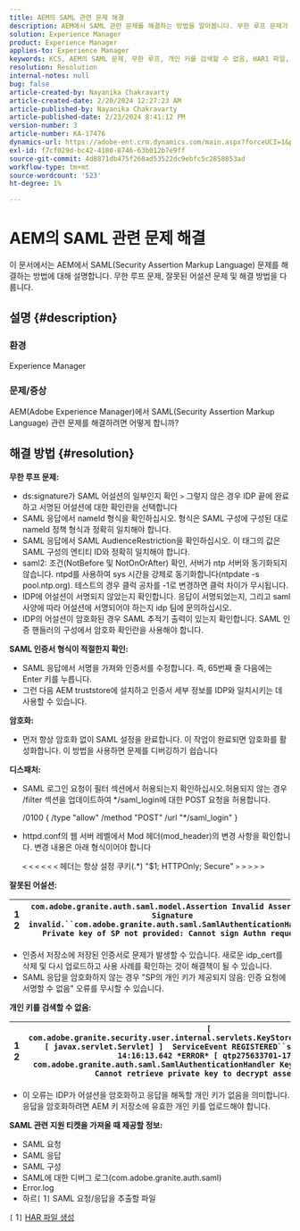 ```yaml
---
title: AEM의 SAML 관련 문제 해결
description: AEM에서 SAML 관련 문제를 해결하는 방법을 알아봅니다. 무한 루프 문제가 있는지, 그리고 SAML 인증서가 적절한 포맷인지 확인하십시오.
solution: Experience Manager
product: Experience Manager
applies-to: Experience Manager
keywords: KCS, AEM의 SAML 문제, 무한 루프, 개인 키를 검색할 수 없음, HAR1 파일, SAML 요청, SAML에 대한 디버그 로그, com.adobe.granite.auth.saml, experience manager
resolution: Resolution
internal-notes: null
bug: false
article-created-by: Nayanika Chakravarty
article-created-date: 2/20/2024 12:27:23 AM
article-published-by: Nayanika Chakravarty
article-published-date: 2/23/2024 8:41:12 PM
version-number: 3
article-number: KA-17476
dynamics-url: https://adobe-ent.crm.dynamics.com/main.aspx?forceUCI=1&pagetype=entityrecord&etn=knowledgearticle&id=c34ad2cd-86cf-ee11-9079-6045bd006239
exl-id: f7cf029d-bc42-4180-8746-63b012b7e9ff
source-git-commit: 4d8871db475f268ad53522dc9ebfc5c2850853ad
workflow-type: tm+mt
source-wordcount: '523'
ht-degree: 1%

---
```


# AEM의 SAML 관련 문제 해결


이 문서에서는 AEM에서 SAML(Security Assertion Markup Language) 문제를 해결하는 방법에 대해 설명합니다. 무한 루프 문제, 잘못된 어설션 문제 및 해결 방법을 다룹니다.

## 설명 {#description}


### <b>환경</b>

Experience Manager



### <b>문제/증상</b>

AEM(Adobe Experience Manager)에서 SAML(Security Assertion Markup Language) 관련 문제를 해결하려면 어떻게 합니까?


## 해결 방법 {#resolution}


<b>무한 루프 문제:</b>

- ds:signature가 SAML 어설션의 일부인지 확인 `>`  그렇지 않은 경우 IDP 끝에 완료하고 서명된 어설션에 대한 확인란을 선택합니다
- SAML 응답에서 nameId 형식을 확인하십시오. 형식은 SAML 구성에 구성된 대로 nameId 정책 형식과 정확히 일치해야 합니다.
- SAML 응답에서 SAML AudienceRestriction을 확인하십시오. 이 태그의 값은 SAML 구성의 엔티티 ID와 정확히 일치해야 합니다.
- saml2: 조건(NotBefore 및 NotOnOrAfter) 확인, 서버가 ntp 서버와 동기화되지 않습니다. ntpd를 사용하여 sys 시간을 강제로 동기화합니다(ntpdate -s pool.ntp.org). 테스트의 경우 클럭 공차를 -1로 변경하면 클럭 차이가 무시됩니다.
- IDP에 어설션이 서명되지 않았는지 확인합니다. 응답이 서명되었는지, 그리고 saml 사양에 따라 어설션에 서명되어야 하는지 idp 팀에 문의하십시오.
- IDP의 어설션이 암호화된 경우 SAML 추적기 출력이 있는지 확인합니다. SAML 인증 핸들러의 구성에서 암호화 확인란을 사용해야 합니다.


<b>SAML 인증서 형식이 적절한지 확인:</b>

- SAML 응답에서 서명을 가져와 인증서를 수정합니다. 즉, 65번째 줄 다음에는 Enter 키를 누릅니다.
- 그런 다음 AEM truststore에 설치하고 인증서 세부 정보를 IDP와 일치시키는 데 사용할 수 있습니다.


<b>암호화:</b>

- 먼저 항상 암호화 없이 SAML 설정을 완료합니다. 이 작업이 완료되면 암호화를 활성화합니다. 이 방법을 사용하면 문제를 디버깅하기 쉽습니다


<b>디스패처:</b>

- SAML 로그인 요청이 필터 섹션에서 허용되는지 확인하십시오.허용되지 않는 경우 /filter 섹션을 업데이트하여 \*/saml_login에 대한 POST 요청을 허용합니다.



  /0100 { /type &quot;allow&quot; /method &quot;POST&quot; /url &quot;\*/saml_login&quot; }


- httpd.conf의 웹 서버 레벨에서 Mod 헤더(mod_header)의 변경 사항을 확인합니다. 변경 내용은 아래 형식이어야 합니다

  `<` `<` `<` `<` `<` `<`  헤더는 항상 설정 쿠키(.\*) &quot;$1; HTTPOnly; Secure&quot; `>` `>` `>` `>` `>`


<b>잘못된 어설션:</b>


| 1<br>  2 | `com.adobe.granite.auth.saml.model.Assertion Invalid Assertion: Signature invalid.``com.adobe.granite.auth.saml.SamlAuthenticationHandler Private key of SP not provided: Cannot sign Authn request` |
| --- | --- |


- 인증서 저장소에 저장된 인증서로 문제가 발생할 수 있습니다. 새로운 idp_cert를 삭제 및 다시 업로드하고 사용 사례를 확인하는 것이 해결책이 될 수 있습니다.
- SAML 응답을 암호화하지 않는 경우 &quot;SP의 개인 키가 제공되지 않음: 인증 요청에 서명할 수 없음&quot; 오류를 무시할 수 있습니다.


<b>개인 키를 검색할 수 없음:</b>


| 1<br>  2 | `[ com.adobe.granite.security.user.internal.servlets.KeyStoreManagingServlet,1121, [ javax.servlet.Servlet] ]  ServiceEvent REGISTERED``saml.log:27.01.2019 14:16:13.642 *ERROR* [ qtp275633701-179]  com.adobe.granite.auth.saml.SamlAuthenticationHandler KeyStore uninitialized. Cannot retrieve private key to decrypt assertions.` |
| --- | --- |


- 이 오류는 IDP가 어설션을 암호화하고 응답을 해독할 개인 키가 없음을 의미합니다. 응답을 암호화하려면 AEM 키 저장소에 유효한 개인 키를 업로드해야 합니다.


<b>SAML 관련 지원 티켓을 가져올 때 제공할 정보:</b>

- SAML 요청
- SAML 응답
- SAML 구성
- SAML에 대한 디버그 로그(com.adobe.granite.auth.saml)
- Error.log
- 하르`[` 1`]`  SAML 요청/응답을 추출할 파일


`[` 1`]`  [HAR 파일 생성](https://help.tenderapp.com/kb/troubleshooting-your-tender-site/generating-an-har-file)

